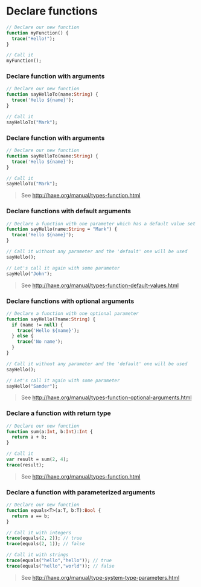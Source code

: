 [tags]: / "class"

# Declare functions

```haxe
// Declare our new function
function myFunction() {
  trace("Hello!");
}

// Call it
myFunction();
```

### Declare function with arguments

```haxe
// Declare our new function
function sayHelloTo(name:String) {
  trace('Hello ${name}');
}

// Call it
sayHelloTo("Mark");
```

### Declare function with arguments

```haxe
// Declare our new function
function sayHelloTo(name:String) {
  trace('Hello ${name}');
}

// Call it
sayHelloTo("Mark");
```
> See <http://haxe.org/manual/types-function.html>

### Declare functions with default arguments

```haxe
// Declare a function with one parameter which has a default value set
function sayHello(name:String = "Mark") {
  trace('Hello ${name}');
}

// Call it without any parameter and the 'default' one will be used
sayHello();

// Let's call it again with some parameter
sayHello("John");
```
> See <http://haxe.org/manual/types-function-default-values.html>

### Declare functions with optional arguments

```haxe
// Declare a function with one optional parameter
function sayHello(?name:String) {
  if (name != null) {
    trace('Hello ${name}');
  } else {
    trace('No name');
  }
}

// Call it without any parameter and the 'default' one will be used
sayHello();

// Let's call it again with some parameter
sayHello("Sander");
```
> See <http://haxe.org/manual/types-function-optional-arguments.html>

### Declare a function with return type

```haxe
// Declare our new function
function sum(a:Int, b:Int):Int {
  return a + b;
}

// Call it
var result = sum(2, 4);
trace(result);
```
> See <http://haxe.org/manual/types-function.html>

### Declare a function with parameterized arguments

```haxe
// Declare our new function
function equals<T>(a:T, b:T):Bool {
  return a == b;
}

// Call it with integers
trace(equals(2, 2)); // true
trace(equals(2, 1)); // false

// Call it with strings
trace(equals("hello","hello")); // true
trace(equals("hello","world")); // false
```
> See <http://haxe.org/manual/type-system-type-parameters.html>
